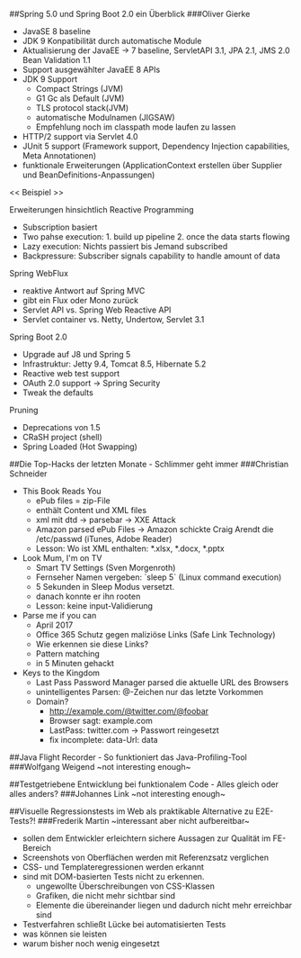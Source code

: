 ##Spring 5.0 und Spring Boot 2.0 ein Überblick
###Oliver Gierke
* JavaSE 8 baseline
* JDK 9 Konpatibilität durch automatische Module
* Aktualisierung der JavaEE -> 7 baseline, ServletAPI 3.1, JPA 2.1, JMS 2.0 Bean Validation 1.1
* Support ausgewählter JavaEE 8 APIs
* JDK 9 Support
  * Compact Strings (JVM)
  * G1 Gc als Default (JVM)
  * TLS protocol stack(JVM)
  * automatische Modulnamen (JIGSAW)
  * Empfehlung noch im classpath mode laufen zu lassen 
* HTTP/2 support via Servlet 4.0
* JUnit 5 support (Framework support, Dependency Injection capabilities, Meta Annotationen)
* funktionale Erweiterungen (ApplicationContext erstellen über Supplier und BeanDefinitions-Anpassungen)

<< Beispiel >>

Erweiterungen hinsichtlich Reactive Programming
* Subscription basiert
* Two pahse execution: 1. build up pipeline 2. once the data starts flowing
* Lazy execution: Nichts passiert bis Jemand subscribed
* Backpressure: Subscriber signals capability to handle amount of data

Spring WebFlux
* reaktive Antwort auf Spring MVC
* gibt ein Flux oder Mono zurück
* Servlet API vs. Spring Web Reactive API
* Servlet container vs. Netty, Undertow, Servlet 3.1

Spring Boot 2.0
* Upgrade auf J8 und Spring 5
* Infrastruktur: Jetty 9.4, Tomcat 8.5, Hibernate 5.2
* Reactive web test support
* OAuth 2.0 support -> Spring Security
* Tweak the defaults

Pruning
* Deprecations von 1.5
* CRaSH project (shell)
* Spring Loaded (Hot Swapping)


##Die Top-Hacks der letzten Monate - Schlimmer geht immer
###Christian Schneider
* This Book Reads You
  * ePub files = zip-File
  * enthält Content und XML files
  * xml mit dtd -> parsebar -> XXE Attack
  * Amazon parsed ePub Files -> Amazon schickte Craig Arendt die /etc/passwd (iTunes, Adobe Reader)
  * Lesson: Wo ist XML enthalten: *.xlsx, *.docx, *.pptx
* Look Mum, I'm on TV
  * Smart TV Settings (Sven Morgenroth)
  * Fernseher Namen vergeben: \`sleep 5\` (Linux command execution)
  * 5 Sekunden in Sleep Modus versetzt.
  * danach konnte er ihn rooten
  * Lesson: keine input-Validierung
* Parse me if you can
  * April 2017
  * Office 365 Schutz gegen maliziöse Links (Safe Link Technology)
  * Wie erkennen sie diese Links?
  * Pattern matching
  * in 5 Minuten gehackt
* Keys to the Kingdom
  * Last Pass Password Manager parsed die aktuelle URL des Browsers
  * unintelligentes Parsen: @-Zeichen nur das letzte Vorkommen
  * Domain?
    * http://example.com/@twitter.com/@foobar
    * Browser sagt: example.com
    * LastPass: twitter.com -> Passwort reingesetzt
    * fix incomplete: data-Url: data


##Java Flight Recorder - So funktioniert das Java-Profiling-Tool
###Wolfgang Weigend
~not interesting enough~

##Testgetriebene Entwicklung bei funktionalem Code - Alles gleich oder alles anders?
###Johannes Link
~not interesting enough~

##Visuelle Regressionstests im Web als praktikable Alternative zu E2E-Tests?!
###Frederik Martin
~interessant aber nicht aufbereitbar~
* sollen dem Entwickler erleichtern sichere Aussagen zur Qualität im FE-Bereich
* Screenshots von Oberflächen werden mit Referenzsatz verglichen
* CSS- und Templateregressionen werden erkannt
* sind mit DOM-basierten Tests nicht zu erkennen.
  * ungewollte Überschreibungen von CSS-Klassen
  * Grafiken, die nicht mehr sichtbar sind
  * Elemente die übereinander liegen und dadurch nicht mehr erreichbar sind
* Testverfahren schließt Lücke bei automatisierten Tests
* was können sie leisten
* warum bisher noch wenig eingesetzt
